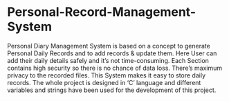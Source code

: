 # Personal-Record-Management-System
Personal Diary Management System is based on a concept to generate Personal Daily Records and to add records & update them. Here User can add their daily details safely and it’s not time-consuming. Each Section contains high security so there is no chance of data loss. There’s maximum privacy to the recorded files. This System makes it easy to store daily records. The whole project is designed in ‘C’ language and different variables and strings have been used for the development of this project.
